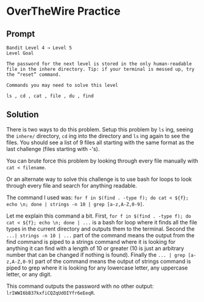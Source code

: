 # OverTheWire Practice

## Prompt

```text
Bandit Level 4 → Level 5
Level Goal

The password for the next level is stored in the only human-readable file in the inhere directory. Tip: if your terminal is messed up, try the “reset” command.

Commands you may need to solve this level

ls , cd , cat , file , du , find
```

## Solution

There is two ways to do this problem. Setup this problem by `ls` ing, seeing the `inhere/` directory, `cd` ing into the directory and `ls` ing again to see the files. You should see a list of 9 files all starting with the same format as the last challenge (files starting with -'s).

You can brute force this problem by looking through every file manually with `cat < filename`.

Or an alternate way to solve this challenge is to use bash for loops to look through every file and search for anything readable.

The command I used was: `for f in $(find . -type f); do cat < ${f}; echo \n; done | strings -n 10 | grep [a-z,A-Z,0-9]`.

Let me explain this command a bit. First, `for f in $(find . -type f); do cat < ${f}; echo \n; done | ...` is a bash for loop where it finds all the file types in the current directory and outputs them to the terminal. Second the `...| strings -n 10 | ...` part of the command means the output from the find command is piped to a strings command where it is looking for anything it can find with a length of 10 or greater (10 is just an arbitrary number that can be changed if nothing is found). Finally the `... | grep [a-z,A-Z,0-9]` part of the command means the output of strings command is piped to grep where it is looking for any lowercase letter, any uppercase letter, or any digit.

This command outputs the password with no other output: `lrIWWI6bB37kxfiCQZqUdOIYfr6eEeqR`.
